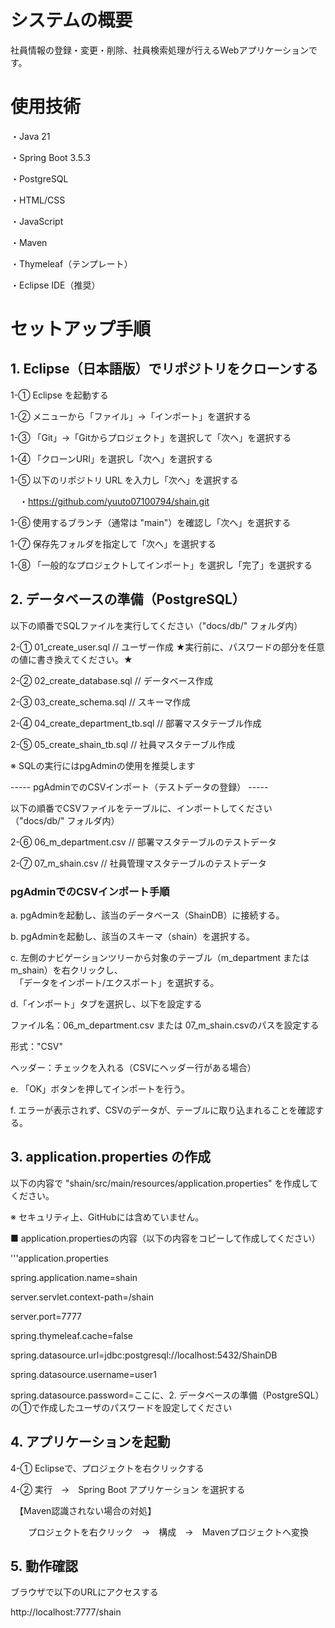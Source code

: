 # システムの概要

社員情報の登録・変更・削除、社員検索処理が行えるWebアプリケーションです。


# 使用技術

・Java 21

・Spring Boot 3.5.3

・PostgreSQL

・HTML/CSS

・JavaScript

・Maven

・Thymeleaf（テンプレート）

・Eclipse IDE（推奨）

# セットアップ手順

## 1. Eclipse（日本語版）でリポジトリをクローンする

1-① Eclipse を起動する

1-② メニューから「ファイル」→「インポート」を選択する 

1-③ 「Git」→「Gitからプロジェクト」を選択して「次へ」を選択する  

1-④ 「クローンURI」を選択し「次へ」を選択する

1-⑤ 以下のリポジトリ URL を入力し「次へ」を選択する

　・https://github.com/yuuto07100794/shain.git

1-⑥ 使用するブランチ（通常は "main"）を確認し「次へ」を選択する 

1-⑦ 保存先フォルダを指定して「次へ」を選択する  

1-⑧ 「一般的なプロジェクトしてインポート」を選択し「完了」を選択する


## 2. データベースの準備（PostgreSQL）

以下の順番でSQLファイルを実行してください（"docs/db/" フォルダ内）

2-① 01_create_user.sql  // ユーザー作成  ★実行前に、パスワードの部分を任意の値に書き換えてください。★

2-② 02_create_database.sql  // データベース作成  

2-③ 03_create_schema.sql  // スキーマ作成  

2-④ 04_create_department_tb.sql  // 部署マスタテーブル作成 

2-⑤ 05_create_shain_tb.sql  // 社員マスタテーブル作成

※ SQLの実行にはpgAdminの使用を推奨します


----- pgAdminでのCSVインポート（テストデータの登録） -----

以下の順番でCSVファイルをテーブルに、インポートしてください（"docs/db/" フォルダ内）

2-⑥ 06_m_department.csv  // 部署マスタテーブルのテストデータ

2-⑦ 07_m_shain.csv  // 社員管理マスタテーブルのテストデータ

### pgAdminでのCSVインポート手順

a. pgAdminを起動し、該当のデータベース（ShainDB）に接続する。

b. pgAdminを起動し、該当のスキーマ（shain）を選択する。

c. 左側のナビゲーションツリーから対象のテーブル（m_department または m_shain）を右クリックし、  
　「データをインポート/エクスポート」を選択する。

d.「インポート」タブを選択し、以下を設定する

ファイル名：06_m_department.csv または 07_m_shain.csvのパスを設定する 

形式："CSV"  

ヘッダー：チェックを入れる（CSVにヘッダー行がある場合）  

e. 「OK」ボタンを押してインポートを行う。

f. エラーが表示されず、CSVのデータが、テーブルに取り込まれることを確認する。


## 3. application.properties の作成

以下の内容で "shain/src/main/resources/application.properties" を作成してください。  

※ セキュリティ上、GitHubには含めていません。

■ application.propertiesの内容（以下の内容をコピーして作成してください）

'''application.properties

spring.application.name=shain

server.servlet.context-path=/shain

server.port=7777

spring.thymeleaf.cache=false

spring.datasource.url=jdbc:postgresql://localhost:5432/ShainDB

spring.datasource.username=user1

spring.datasource.password=ここに、2. データベースの準備（PostgreSQL）の①で作成したユーザのパスワードを設定してください


## 4. アプリケーションを起動

4-① Eclipseで、プロジェクトを右クリックする

4-② 実行　→　Spring Boot アプリケーション を選択する

　【Maven認識されない場合の対処】

　　プロジェクトを右クリック　→　構成　→　Mavenプロジェクトへ変換


## 5. 動作確認

ブラウザで以下のURLにアクセスする

http://localhost:7777/shain

